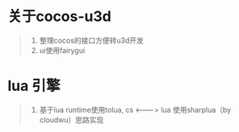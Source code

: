 # 关于cocos-u3d
>1. 整理cocos的接口方便转u3d开发
>2. ui使用fairygui
# lua 引擎
>1. 基于lua runtime使用tolua, cs <---> lua 使用sharplua（by cloudwu）思路实现

